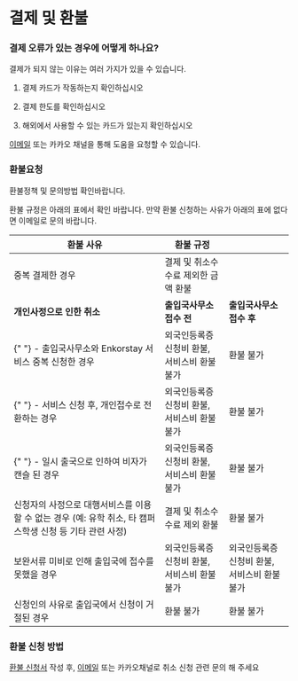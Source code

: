 # 결제 및 환불

### 결제 오류가 있는 경우에 어떻게 하나요?

결제가 되지 않는 이유는 여러 가지가 있을 수 있습니다.

1. 결제 카드가 작동하는지 확인하십시오

2. 결제 한도를 확인하십시오

3. 해외에서 사용할 수 있는 카드가 있는지 확인하십시오

[이메일](mailto:visa-help@enkor.kr) 또는 카카오 채널을 통해 도움을 요청할 수 있습니다.

### 환불요청

환불정책 및 문의방법 확인바랍니다.

환불 규정은 아래의 표에서 확인 바랍니다. 만약 환불 신청하는 사유가 아래의 표에 없다면 이메일로 문의 바랍니다.

| 환불 사유                                                                                                | 환불 규정                                   |                                             |
| -------------------------------------------------------------------------------------------------------- | ------------------------------------------- | ------------------------------------------- |
| 중복 결제한 경우                                                                                         | 결제 및 취소수수료 제외한 금액 환불         |                                             |
| **개인사정으로 인한 취소**                                                                               | **출입국사무소 접수 전**                    | **출입국사무소 접수 후**                    |
| {" "} - 출입국사무소와 Enkorstay 서비스 중복 신청한 경우                                                 | 외국인등록증신청비 환불, 서비스비 환불불가  | 환불 불가                                   |
| {" "} - 서비스 신청 후, 개인접수로 전환하는 경우                                                         | 외국인등록증신청비 환불, 서비스비 환불불가  | 환불 불가                                   |
| {" "} - 일시 출국으로 인하여 비자가 캔슬 된 경우                                                         | 외국인등록증신청비 환불, 서비스비 환불불가  | 환불 불가                                   |
| 신청자의 사정으로 대행서비스를 이용할 수 없는 경우 (예: 유학 취소, 타 캠퍼스학생 신청 등 기타 관련 사정) | 결제 및 취소수수료 제외 환불                | 환불 불가                                   |
| 보완서류 미비로 인해 출입국에 접수를 못했을 경우                                                         | 외국인등록증신청비 환불, 서비스비 환불 불가 | 외국인등록증신청비 환불, 서비스비 환불 불가 |
| 신청인의 사유로 출입국에서 신청이 거절된 경우                                                            | 환불 불가                                   | 환불 불가                                   |

### 환불 신청 방법

[환불 신청서](https://docs.google.com/forms/d/e/1FAIpQLSc29vrzW2BKqaRVIFXaj4WVKAWiYIyudfg9XxUFSlKrjhoamQ/viewform) 작성 후, [이메일](mailto:visa-help@enkor.kr) 또는 카카오채널로 취소 신청 관련 문의 해 주세요
